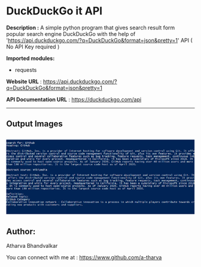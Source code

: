 # DuckDuckGo it API

**Description :** A simple python program that gives search result form popular search engine DuckDuckGo with the help of 'https://api.duckduckgo.com/?q=DuckDuckGo&format=json&pretty=1' API ( No API Key required )

**Imported modules:**
- requests

**Website URL** : https://api.duckduckgo.com/?q=DuckDuckGo&format=json&pretty=1

**API Documentation URL** : https://duckduckgo.com/api

---
## Output Images

![Output_example1](Images/Capture.PNG)
---

## Author:
Atharva Bhandvalkar

You can connect with me at : https://www.github.com/a-tharva
